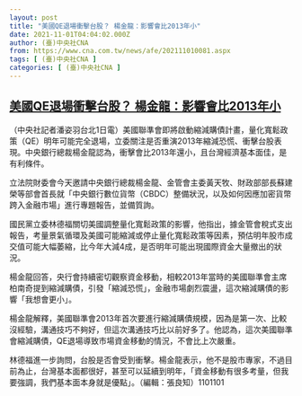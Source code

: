```yaml
---
layout: post
title: "美國QE退場衝擊台股？ 楊金龍：影響會比2013年小"
date: 2021-11-01T04:04:02.000Z
author: (臺)中央社CNA
from: https://www.cna.com.tw/news/afe/202111010081.aspx
tags: [ (臺)中央社CNA ]
categories: [ (臺)中央社CNA ]
---
```

<!--1635739442000-->
[美國QE退場衝擊台股？ 楊金龍：影響會比2013年小](https://www.cna.com.tw/news/afe/202111010081.aspx)
------

<div>
<div></div><div><p>（中央社記者潘姿羽台北1日電）美國聯準會即將啟動縮減購債計畫，量化寬鬆政策（QE）明年可能完全退場，立委關注是否重演2013年縮減恐慌、衝擊台股表現。中央銀行總裁楊金龍認為，衝擊會比2013年還小，且台灣經濟基本面佳，是有利條件。</p><p>立法院財委會今天邀請中央銀行總裁楊金龍、金管會主委黃天牧、財政部部長蘇建榮等部會首長就「中央銀行數位貨幣（CBDC）整備狀況，以及如何因應加密貨幣跨入金融市場」進行專題報告，並備質詢。</p><p>國民黨立委林德福關切美國調整量化寬鬆政策的影響，他指出，據金管會稅式支出報告，考量景氣循環及美國可能縮減或停止量化寬鬆政策等因素，預估明年股市成交值可能大幅萎縮，比今年大減4成，是否明年可能出現國際資金大量撤出的狀況。</p><p>楊金龍回答，央行會持續密切觀察資金移動，相較2013年當時的美國聯準會主席柏南奇提到縮減購債，引發「縮減恐慌」，金融市場劇烈震盪，這次縮減購債的影響「我想會更小」。</p><p>楊金龍解釋，美國聯準會2013年首次要進行縮減購債規模，因為是第一次、比較沒經驗，溝通技巧不夠好，但這次溝通技巧比以前好多了。他認為，這次美國聯準會縮減購債，QE退場導致市場資金移動的情況，不會比上次嚴重。</p><p>林德福進一步詢問，台股是否會受到衝擊。楊金龍表示，他不是股市專家，不過目前為止，台灣基本面都很好，甚至可以延續到明年，「資金移動有很多考量，但我要強調，我們基本面本身就是優點」。（編輯：張良知）1101101</p></div>
</div>
